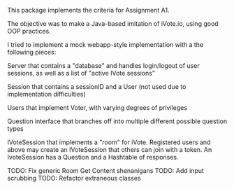 This package implements the criteria for Assignment A1.

The objective was to make a Java-based imitation of iVote.io, using good OOP practices.

I tried to implement a mock webapp-style implementation with a the following pieces:

Server that contains a "database" and handles login/logout of user sessions, as well as a list of "active IVote sessions"

Session that contains a sessionID and a User (not used due to implementation difficulties)

Users that implement Voter, with varying degrees of privileges

Question interface that branches off into multiple different possible question types

IVoteSession that implements a "room" for iVote. Registered users and above may create an IVoteSession that others can join with a token. An IvoteSession has a Question and a Hashtable of responses.

TODO: Fix generic Room Get Content shenanigans
TODO: Add input scrubbing
TODO: Refactor extraneous classes
